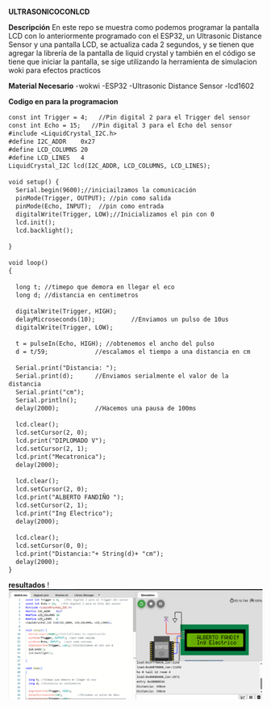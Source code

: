 **ULTRASONICOCONLCD**



**Descripción**
En este repo se muestra como podemos programar la pantalla LCD con lo anteriormente programado con el ESP32, un Ultrasonic Distance Sensor y una pantalla LCD, se actualiza cada 2 segundos, y se tienen que agregar la librería de la pantalla de liquid crystal y también en el código se tiene que iniciar la pantalla, se sige utilizando la herramienta de simulacion woki para efectos practicos 



**Material Necesario**
-wokwi
-ESP32
-Ultrasonic Distance Sensor
-lcd1602

**Codigo en para la programacion**
```
const int Trigger = 4;   //Pin digital 2 para el Trigger del sensor
const int Echo = 15;   //Pin digital 3 para el Echo del sensor
#include <LiquidCrystal_I2C.h>
#define I2C_ADDR    0x27
#define LCD_COLUMNS 20
#define LCD_LINES   4
LiquidCrystal_I2C lcd(I2C_ADDR, LCD_COLUMNS, LCD_LINES);

void setup() {
  Serial.begin(9600);//iniciailzamos la comunicación
  pinMode(Trigger, OUTPUT); //pin como salida
  pinMode(Echo, INPUT);  //pin como entrada
  digitalWrite(Trigger, LOW);//Inicializamos el pin con 0
  lcd.init();
  lcd.backlight();

}

void loop()
{

  long t; //timepo que demora en llegar el eco
  long d; //distancia en centimetros

  digitalWrite(Trigger, HIGH);
  delayMicroseconds(10);          //Enviamos un pulso de 10us
  digitalWrite(Trigger, LOW);
  
  t = pulseIn(Echo, HIGH); //obtenemos el ancho del pulso
  d = t/59;             //escalamos el tiempo a una distancia en cm
  
  Serial.print("Distancia: ");
  Serial.print(d);      //Enviamos serialmente el valor de la distancia
  Serial.print("cm");
  Serial.println();
  delay(2000);          //Hacemos una pausa de 100ms
  
  lcd.clear();
  lcd.setCursor(2, 0);
  lcd.print("DIPLOMADO V");
  lcd.setCursor(2, 1);
  lcd.print("Mecatronica");
  delay(2000);

  lcd.clear();
  lcd.setCursor(2, 0);
  lcd.print("ALBERTO FANDIÑO ");
  lcd.setCursor(2, 1);
  lcd.print("Ing Electrico");
  delay(2000);

  lcd.clear();
  lcd.setCursor(0, 0);
  lcd.print("Distancia:"+ String(d)+ "cm");
  delay(2000); 
}
```

**resultados**
!![](https://github.com/FANDINO7/ULTRASONICO-CON-LCD/blob/main/lcd%20con%20ultrasonico.png?raw=true)
